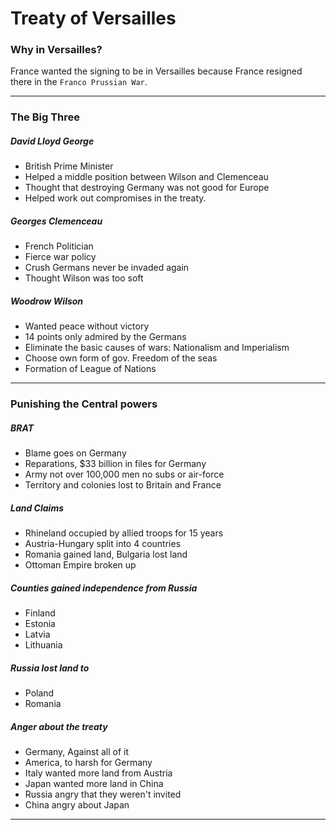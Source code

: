 # Treaty of Versailles
### Why in Versailles?
France wanted the signing to be in Versailles because France resigned there in the `Franco Prussian War`.
___
### The Big Three
##### David Lloyd George
  * British Prime Minister
  * Helped a middle position between Wilson and Clemenceau
  * Thought that destroying Germany was not good for Europe
  * Helped work out compromises in the treaty.

##### Georges Clemenceau
  * French Politician
  * Fierce war policy
  * Crush Germans never be invaded again
  * Thought Wilson was too soft

##### Woodrow Wilson
  * Wanted peace without victory
  * 14 points only admired by the Germans
  * Eliminate the basic causes of wars: Nationalism and Imperialism
  * Choose own form of gov. Freedom of the seas
  * Formation of League of Nations
---
### Punishing the Central powers
##### BRAT
  * Blame goes on Germany
  * Reparations, $33 billion in files for Germany
  * Army not over 100,000 men no subs or air-force
  * Territory and colonies lost to Britain and France

##### Land Claims
  * Rhineland occupied by allied troops for 15 years
  * Austria-Hungary split into 4 countries
  * Romania gained land, Bulgaria lost land
  * Ottoman Empire broken up

##### Counties gained independence from Russia
  * Finland
  * Estonia
  * Latvia
  * Lithuania

##### Russia lost land to
  * Poland
  * Romania

##### Anger about the treaty
  * Germany, Against all of it
  * America, to harsh for Germany
  * Italy wanted more land from Austria
  * Japan wanted more land in China
  * Russia angry that they weren't invited
  * China angry about Japan
---
